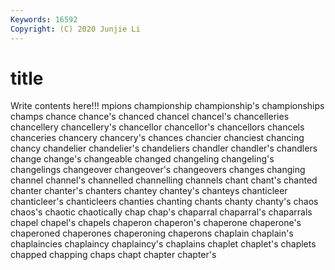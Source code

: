 ```yaml
---
Keywords: 16592
Copyright: (C) 2020 Junjie Li
---
```


# title

Write contents here!!!
mpions 
championship 
championship's
championships 
champs 
chance 
chance's 
chanced 
chancel 
chancel's 
chancelleries 
chancellery 
chancellery's
chancellor 
chancellor's 
chancellors 
chancels 
chanceries 
chancery 
chancery's 
chances 
chancier 
chanciest
chancing 
chancy 
chandelier 
chandelier's 
chandeliers 
chandler 
chandler's 
chandlers 
change 
change's
changeable 
changed 
changeling 
changeling's 
changelings 
changeover 
changeover's 
changeovers 
changes 
changing
channel 
channel's 
channelled 
channelling 
channels 
chant 
chant's 
chanted 
chanter 
chanter's
chanters 
chantey 
chantey's 
chanteys 
chanticleer 
chanticleer's 
chanticleers 
chanties 
chanting 
chants
chanty 
chanty's 
chaos 
chaos's 
chaotic 
chaotically 
chap 
chap's 
chaparral 
chaparral's
chaparrals 
chapel 
chapel's 
chapels 
chaperon 
chaperon's 
chaperone 
chaperone's 
chaperoned 
chaperones
chaperoning 
chaperons 
chaplain 
chaplain's 
chaplaincies 
chaplaincy 
chaplaincy's 
chaplains 
chaplet 
chaplet's
chaplets 
chapped 
chapping 
chaps 
chapt 
chapter 
chapter's 

